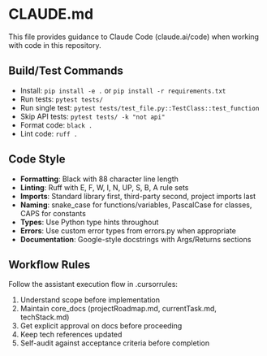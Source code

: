 # CLAUDE.md

This file provides guidance to Claude Code (claude.ai/code) when working with code in this repository.

## Build/Test Commands
- Install: `pip install -e .` or `pip install -r requirements.txt`
- Run tests: `pytest tests/`
- Run single test: `pytest tests/test_file.py::TestClass::test_function`
- Skip API tests: `pytest tests/ -k "not api"`
- Format code: `black .`
- Lint code: `ruff .`

## Code Style
- **Formatting**: Black with 88 character line length
- **Linting**: Ruff with E, F, W, I, N, UP, S, B, A rule sets
- **Imports**: Standard library first, third-party second, project imports last
- **Naming**: snake_case for functions/variables, PascalCase for classes, CAPS for constants
- **Types**: Use Python type hints throughout
- **Errors**: Use custom error types from errors.py when appropriate
- **Documentation**: Google-style docstrings with Args/Returns sections

## Workflow Rules
Follow the assistant execution flow in .cursorrules:
1. Understand scope before implementation
2. Maintain core_docs (projectRoadmap.md, currentTask.md, techStack.md)
3. Get explicit approval on docs before proceeding
4. Keep tech references updated
5. Self-audit against acceptance criteria before completion